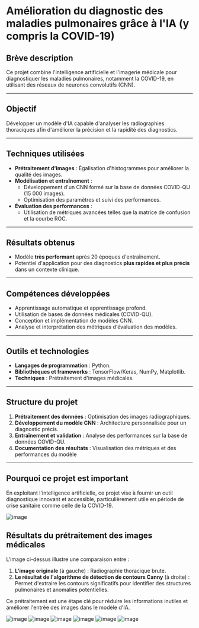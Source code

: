 # Amélioration du diagnostic des maladies pulmonaires grâce à l'IA (y compris la COVID-19)

## Brève description
Ce projet combine l'intelligence artificielle et l'imagerie médicale pour diagnostiquer les maladies pulmonaires, notamment la COVID-19, en utilisant des réseaux de neurones convolutifs (CNN).

---

## Objectif
Développer un modèle d'IA capable d'analyser les radiographies thoraciques afin d'améliorer la précision et la rapidité des diagnostics.

---

## Techniques utilisées
- **Prétraitement d'images** : Égalisation d'histogrammes pour améliorer la qualité des images.
- **Modélisation et entraînement** : 
  - Développement d'un CNN formé sur la base de données COVID-QU (15 000 images).
  - Optimisation des paramètres et suivi des performances.
- **Évaluation des performances** : 
  - Utilisation de métriques avancées telles que la matrice de confusion et la courbe ROC.

---

## Résultats obtenus
- Modèle **très performant** après 20 époques d'entraînement.
- Potentiel d'application pour des diagnostics **plus rapides et plus précis** dans un contexte clinique.

---

## Compétences développées
- Apprentissage automatique et apprentissage profond.
- Utilisation de bases de données médicales (COVID-QU).
- Conception et implémentation de modèles CNN.
- Analyse et interprétation des métriques d'évaluation des modèles.

---

## Outils et technologies
- **Langages de programmation** : Python.
- **Bibliothèques et frameworks** : TensorFlow/Keras, NumPy, Matplotlib.
- **Techniques** : Prétraitement d'images médicales.

---

## Structure du projet
1. **Prétraitement des données** : Optimisation des images radiographiques.
2. **Développement du modèle CNN** : Architecture personnalisée pour un diagnostic précis.
3. **Entraînement et validation** : Analyse des performances sur la base de données COVID-QU.
4. **Documentation des résultats** : Visualisation des métriques et des performances du modèle

---

## Pourquoi ce projet est important
En exploitant l'intelligence artificielle, ce projet vise à fournir un outil diagnostique innovant et accessible, particulièrement utile en période de crise sanitaire comme celle de la COVID-19.


![image](https://github.com/user-attachments/assets/e50b4222-8ce6-42a3-abff-cb583a270beb)

## Résultats du prétraitement des images médicales

L'image ci-dessus illustre une comparaison entre :  
1. **L'image originale** (à gauche) : Radiographie thoracique brute.  
2. **Le résultat de l'algorithme de détection de contours Canny** (à droite) : Permet d'extraire les contours significatifs pour identifier des structures pulmonaires et anomalies potentielles.  

Ce prétraitement est une étape clé pour réduire les informations inutiles et améliorer l'entrée des images dans le modèle d'IA.


![image](https://github.com/user-attachments/assets/66d43709-7853-43a9-8f64-00ad54a96f61)
![image](https://github.com/user-attachments/assets/a1574617-6bc1-47cc-811c-82870c452277)
![image](https://github.com/user-attachments/assets/16c73389-957e-47f8-86db-c45b15d53154)
![image](https://github.com/user-attachments/assets/b12c4aef-3d3e-4f2d-b6e7-5b34f0a835ae)
![image](https://github.com/user-attachments/assets/54b7dd31-b870-4277-addd-8ceb62858f1d)
![image](https://github.com/user-attachments/assets/7c060762-d97a-4ff6-8a5f-5e7d794a065d)



